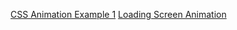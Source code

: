 [CSS Animation Example 1](https://kanyshaiosmonova.github.io/100daysofcode/Day8/example1.html)
[Loading Screen Animation](https://kanyshaiosmonova.github.io/100daysofcode/Day8/example2.html)
